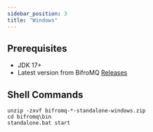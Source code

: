 ```yaml
---
sidebar_position: 3
title: "Windows"
---
```


## Prerequisites

* JDK 17+
* Latest version from BifroMQ [Releases](https://github.com/bifromqio/bifromq/releases)

## Shell Commands

```
unzip -zxvf bifromq-*-standalone-windows.zip
cd bifromq\bin
standalone.bat start
```